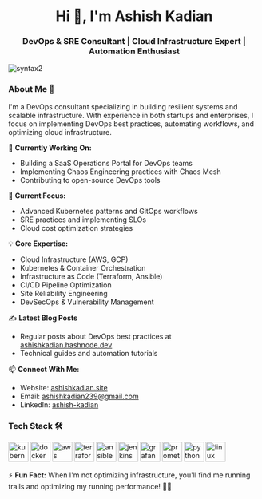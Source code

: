 <h1 align="center">Hi 👋, I'm Ashish Kadian</h1>
<h3 align="center">DevOps & SRE Consultant | Cloud Infrastructure Expert | Automation Enthusiast</h3>

<p align="left"> <img src="https://komarev.com/ghpvc/?username=syntax2&label=Profile%20views&color=0e75b6&style=flat" alt="syntax2" /> </p>

### About Me 🚀
I'm a DevOps consultant specializing in building resilient systems and scalable infrastructure. With experience in both startups and enterprises, I focus on implementing DevOps best practices, automating workflows, and optimizing cloud infrastructure.

🔭 **Currently Working On:**
- Building a SaaS Operations Portal for DevOps teams
- Implementing Chaos Engineering practices with Chaos Mesh
- Contributing to open-source DevOps tools

🌱 **Current Focus:**
- Advanced Kubernetes patterns and GitOps workflows
- SRE practices and implementing SLOs
- Cloud cost optimization strategies

💡 **Core Expertise:**
- Cloud Infrastructure (AWS, GCP)
- Kubernetes & Container Orchestration
- Infrastructure as Code (Terraform, Ansible)
- CI/CD Pipeline Optimization
- Site Reliability Engineering
- DevSecOps & Vulnerability Management

✍️ **Latest Blog Posts**
- Regular posts about DevOps best practices at [ashishkadian.hashnode.dev](https://ashishkadian.hashnode.dev/)
- Technical guides and automation tutorials

📫 **Connect With Me:**
- Website: [ashishkadian.site](https://www.ashishkadian.site/)
- Email: ashishkadian239@gmail.com
- LinkedIn: [ashish-kadian](https://linkedin.com/in/ashish-kadian)

### Tech Stack 🛠

<p align="left">
<img src="https://cdn.jsdelivr.net/gh/devicons/devicon/icons/kubernetes/kubernetes-plain.svg" alt="kubernetes" width="40" height="40"/>
<img src="https://cdn.jsdelivr.net/gh/devicons/devicon/icons/docker/docker-plain.svg" alt="docker" width="40" height="40"/>
<img src="https://cdn.jsdelivr.net/gh/devicons/devicon/icons/amazonwebservices/amazonwebservices-original.svg" alt="aws" width="40" height="40"/>
<img src="https://cdn.jsdelivr.net/gh/devicons/devicon/icons/terraform/terraform-original.svg" alt="terraform" width="40" height="40"/>
<img src="https://cdn.jsdelivr.net/gh/devicons/devicon/icons/ansible/ansible-original.svg" alt="ansible" width="40" height="40"/>
<img src="https://cdn.jsdelivr.net/gh/devicons/devicon/icons/jenkins/jenkins-original.svg" alt="jenkins" width="40" height="40"/>
<img src="https://cdn.jsdelivr.net/gh/devicons/devicon/icons/grafana/grafana-original.svg" alt="grafana" width="40" height="40"/>
<img src="https://cdn.jsdelivr.net/gh/devicons/devicon/icons/prometheus/prometheus-original.svg" alt="prometheus" width="40" height="40"/>
<img src="https://cdn.jsdelivr.net/gh/devicons/devicon/icons/python/python-original.svg" alt="python" width="40" height="40"/>
<img src="https://cdn.jsdelivr.net/gh/devicons/devicon/icons/linux/linux-original.svg" alt="linux" width="40" height="40"/>
</p>

⚡ **Fun Fact:** When I'm not optimizing infrastructure, you'll find me running trails and optimizing my running performance! 🏃‍♂️
